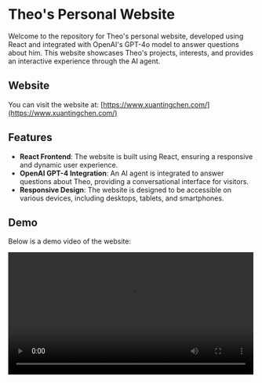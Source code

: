 # Theo's Personal Website

Welcome to the repository for Theo's personal website, developed using React and integrated with OpenAI's GPT-4o model to answer questions about him. This website showcases Theo's projects, interests, and provides an interactive experience through the AI agent.

## Website

You can visit the website at: [https://www.xuantingchen.com/](https://www.xuantingchen.com/)

## Features

- **React Frontend**: The website is built using React, ensuring a responsive and dynamic user experience.
- **OpenAI GPT-4 Integration**: An AI agent is integrated to answer questions about Theo, providing a conversational interface for visitors.
- **Responsive Design**: The website is designed to be accessible on various devices, including desktops, tablets, and smartphones.

## Demo

Below is a demo video of the website:

<video src="https://github.com/ChenXuanting/MyPersonalWebsite/tree/main/video/Recording.mp4" width="500" />

## Contact

For any inquiries or questions, you can reach out to Theo at [bldcxt@gmail.com](mailto:bldcxt@gmail.com).

---

Thank you for visiting Theo's personal website repository!